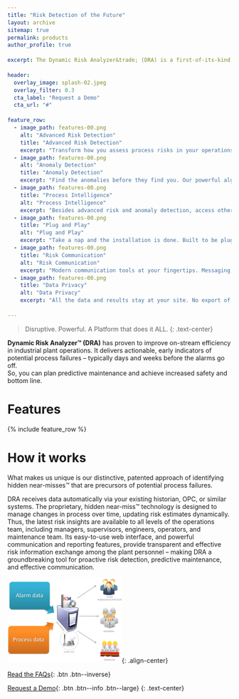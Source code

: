 ```yaml
---
title: "Risk Detection of the Future"
layout: archive
sitemap: true
permalink: products
author_profile: true

excerpt: The Dynamic Risk Analyzer&trade; (DRA) is a first-of-its-kind advanced warning software platform that identifies potential failures at initiation stage – enabling operating personnel to take proactive corrective actions and prevent losses.

header: 
  overlay_image: splash-02.jpeg
  overlay_filter: 0.3
  cta_label: "Request a Demo"
  cta_url: "#"

feature_row:
  - image_path: features-00.png
    alt: "Advanced Risk Detection"
    title: "Advanced Risk Detection"
    excerpt: "Transform how you assess process risks in your operations. DRA provides critical insights on new risks and underlying drivers. So you can focus on solutions, not hunting for problems."
  - image_path: features-00.png
    alt: "Anomaly Detection"
    title: "Anomaly Detection"
    excerpt: "Find the anomalies before they find you. Our powerful algorithms work rigorously to identify conditions that are not normal and can pose problems in the future."
  - image_path: features-00.png
    title: "Process Intelligence"
    alt: "Process Intelligence"
    excerpt: "Besides advanced risk and anomaly detection, access other process intelligence insights to make proactive decisions."
  - image_path: features-00.png
    title: "Plug and Play"
    alt: "Plug and Play"
    excerpt: "Take a nap and the installation is done. Built to be plug and play with your existing systems."
  - image_path: features-00.png
    title: "Risk Communication"
    alt: "Risk Communication"
    excerpt: "Modern communication tools at your fingertips. Messaging, blogging, reporting, you name it."
  - image_path: features-00.png
    title: "Data Privacy"
    alt: "Data Privacy"
    excerpt: "All the data and results stay at your site. No export of data outside your facility. This way your expertise remains in-house."

---
```


> Disruptive. Powerful. A Platform that does it ALL.
{: .text-center}

**Dynamic Risk Analyzer&trade; (DRA)** has proven to improve on-stream efficiency in industrial plant operations.  It delivers actionable, early indicators of potential process failures – typically days and weeks before the alarms go off.  
So, you can plan predictive maintenance and achieve increased safety and bottom line. 


# Features


{% include feature_row %}


# How it works

What makes us unique is our distinctive, patented approach of identifying hidden near-misses&trade; that are precursors of potential process failures.   

DRA receives data automatically via your existing historian, OPC, or similar systems. The  proprietary, hidden near-miss&trade; technology is designed to manage changes in process over time, updating risk estimates dynamically.  Thus, the latest risk insights are available to all levels of the operations team, including  managers, supervisors, engineers, operators, and maintenance team.  Its easy-to-use web interface, and powerful communication and reporting features, provide transparent and effective risk information exchange among the plant personnel – making DRA a groundbreaking tool for proactive risk detection, predictive maintenance, and effective communication.


![how-it-works](/images/how-it-works.png){: .align-center}




[Read the FAQs](/faqs){: .btn .btn--inverse}

[Request a Demo](/contact){: .btn .btn--info .btn--large}
{: .text-center}

